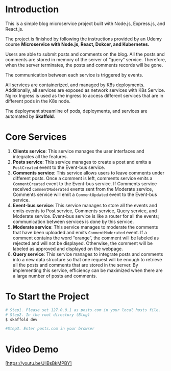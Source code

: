 # Introduction

This is a simple blog microservice project built with Node.js, Express.js, and React.js. 

The project is finished by following the instructions provided by an Udemy course **Microservice with Node.js, React, Dokcer, and Kubernetes.**

Users are able to submit posts and comments on the blog. All the posts and comments are stored in memory of the server of “query” service. Therefore, when the server terminates, the posts and comments records will be gone.

The communication between each service is triggered by events.

All services are containerized, and managed by K8s deployments. Additionally, all services are exposed as network services with K8s Service. Nginx Ingress is used as the ingress to access different services that are in different pods in the K8s node. 

The deployment streamline of pods, deployments, and services are automated by **Skaffold**.

# Core Services

1. **Clients service**: This service manages the user interfaces and integrates all the features.
2. **Posts service**: This service manages to create a post and emits a `PostCreated` event to the Event-bus service.
3. **Comments service**: This service allows users to leave comments under different posts. Once a comment is left, comments service emits a `CommentCreated` event to the Event-bus service. If Comments service received `CommentModerated` events sent from the Moderate service, Comments service will emit a `CommentUpdated` event to the Event-bus service.
4. **Event-bus service**: This service manages to store all the events and emits events to Post service, Comments service, Query service, and Moderate service. Event-bus service is like a router for all the events; communication between services is done by this service.
5. **Moderate service**: This service manages to moderate the comments that have been uploaded and emits `CommentModerated` event. If a comment contains the word “orange”, the comment will be labeled as rejected and will not be displayed. Otherwise, the comment will be labeled as approved and displayed on the webpage.
6. **Query service**: This service manages to integrate posts and comments into a new data structure so that one request will be enough to retrieve all the posts and comments that are stored in the server. By implementing this service, efficiency can be maximized when there are a large number of posts and comments.

# To Start the Project
```bash
# Step1. Please set 127.0.0.1 as posts.com in your local hosts file.
# Step2. In the root directory (Blog)
$ skaffold dev

#Step3. Enter posts.com in your browser
```
# Video Demo
[https://youtu.be/JllBsBkMPBY]

